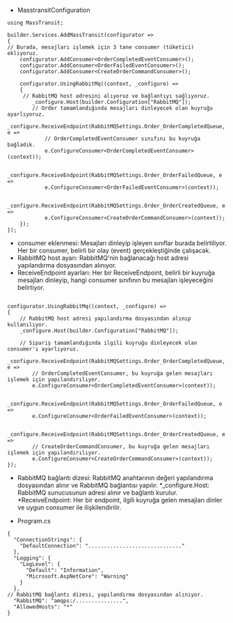 * MasstransitConfiguration
```razor
using MassTransit;

builder.Services.AddMassTransit(configurator =>
{ 
// Burada, mesajları işlemek için 3 tane consumer (tüketici) ekliyoruz.
    configurator.AddConsumer<OrderCompletedEventConsumer>();
    configurator.AddConsumer<OrderFailedEventConsumer>();
    configurator.AddConsumer<CreateOrderCommandConsumer>();

    configurator.UsingRabbitMq((context, _configure) =>
    {
     // RabbitMQ host adresini alıyoruz ve bağlantıyı sağlıyoruz.
        _configure.Host(builder.Configuration["RabbitMQ"]);
        // Order tamamlandığında mesajları dinleyecek olan kuyruğu ayarlıyoruz.
        _configure.ReceiveEndpoint(RabbitMQSettings.Order_OrderCompletedQueue, e =>
            // OrderCompletedEventConsumer sınıfını bu kuyruğa bağladık.
            e.ConfigureConsumer<OrderCompletedEventConsumer>(context));

        _configure.ReceiveEndpoint(RabbitMQSettings.Order_OrderFailedQueue, e =>
            e.ConfigureConsumer<OrderFailedEventConsumer>(context));

        _configure.ReceiveEndpoint(RabbitMQSettings.Order_OrderCreatedQueue, e =>
            e.ConfigureConsumer<CreateOrderCommandConsumer>(context)); 
    });
});
```
* consumer eklenmesi: Mesajları dinleyip işleyen sınıflar burada belirtiliyor. Her bir consumer, belirli bir olay (event) gerçekleştiğinde çalışacak.
* RabbitMQ host ayarı: RabbitMQ'nin bağlanacağı host adresi yapılandırma dosyasından alınıyor.
* ReceiveEndpoint ayarları: Her bir ReceiveEndpoint, belirli bir kuyruğa mesajları dinleyip, hangi consumer sınıfının bu mesajları işleyeceğini belirtiyor.

```razor

configurator.UsingRabbitMq((context, _configure) =>
{
    // RabbitMQ host adresi yapılandırma dosyasından alınıp kullanılıyor.
    _configure.Host(builder.Configuration["RabbitMQ"]);

    // Sipariş tamamlandığında ilgili kuyruğu dinleyecek olan consumer'ı ayarlıyoruz.
    _configure.ReceiveEndpoint(RabbitMQSettings.Order_OrderCompletedQueue, e =>
        // OrderCompletedEventConsumer, bu kuyruğa gelen mesajları işlemek için yapılandırılıyor.
        e.ConfigureConsumer<OrderCompletedEventConsumer>(context));

    _configure.ReceiveEndpoint(RabbitMQSettings.Order_OrderFailedQueue, e =>
        e.ConfigureConsumer<OrderFailedEventConsumer>(context));

    _configure.ReceiveEndpoint(RabbitMQSettings.Order_OrderCreatedQueue, e =>
        // CreateOrderCommandConsumer, bu kuyruğa gelen mesajları işlemek için yapılandırılıyor.
        e.ConfigureConsumer<CreateOrderCommandConsumer>(context)); 
});
```
* RabbitMQ bağlantı dizesi: RabbitMQ anahtarının değeri yapılandırma dosyasından alınır ve RabbitMQ bağlantısı yapılır.
*_configure.Host: RabbitMQ sunucusunun adresi alınır ve bağlantı kurulur.
*ReceiveEndpoint: Her bir endpoint, ilgili kuyruğa gelen mesajları dinler ve uygun consumer ile ilişkilendirilir.

* Program.cs
```razor
{
  "ConnectionStrings": {
    "DefaultConnection": ".............................."
  },
  "Logging": {
    "LogLevel": {
      "Default": "Information",
      "Microsoft.AspNetCore": "Warning"
    }
  },
// RabbitMQ bağlantı dizesi, yapılandırma dosyasından alınıyor.
  "RabbitMQ": "amqps:/...............",
  "AllowedHosts": "*"
}
```




